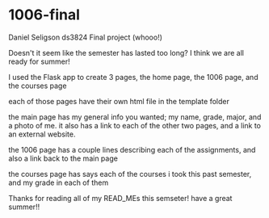 # 1006-final
Daniel Seligson
ds3824
Final project (whooo!)

Doesn't it seem like the semester has lasted too long? I think we are all ready for summer!

I used the Flask app to create 3 pages, the home page, the 1006 page, and the courses page

each of those pages have their own html file in the template folder

the main page has my general info you wanted; my name, grade, major, and a photo of me.
  it also has a link to each of the other two pages, and a link to an external website.
  
the 1006 page has a couple lines describing each of the assignments, and also a link back to the main page

the courses page has says each of the courses i took this past semester, and my grade in each of them

Thanks for reading all of my READ_MEs this semseter! have a great summer!!

